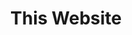 ---
title: This Website
description: My personal site, the thing you're looking at right now
tags: [web-dev, web-design, web, design]
layout: default
---